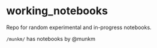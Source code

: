# working_notebooks

Repo for random experimental and in-progress notebooks. 

`/munkm/` has notebooks by @munkm
